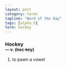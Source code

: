 ```yaml
---
layout: post
category: terms
tagline: "Word of the Day"
tags: [alpha_h]
term: hockey
---
```


<h3>Hockey<br/> <small>&mdash; v. (hoc<span>&middot;</span>key)</small></h3>
<p><ol><li>to pawn a vowel</li>
</ol></p>

